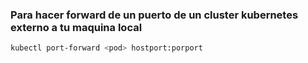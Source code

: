 ### Para hacer forward de un puerto de un cluster kubernetes externo a tu maquina local

```sh
kubectl port-forward <pod> hostport:porport
```

